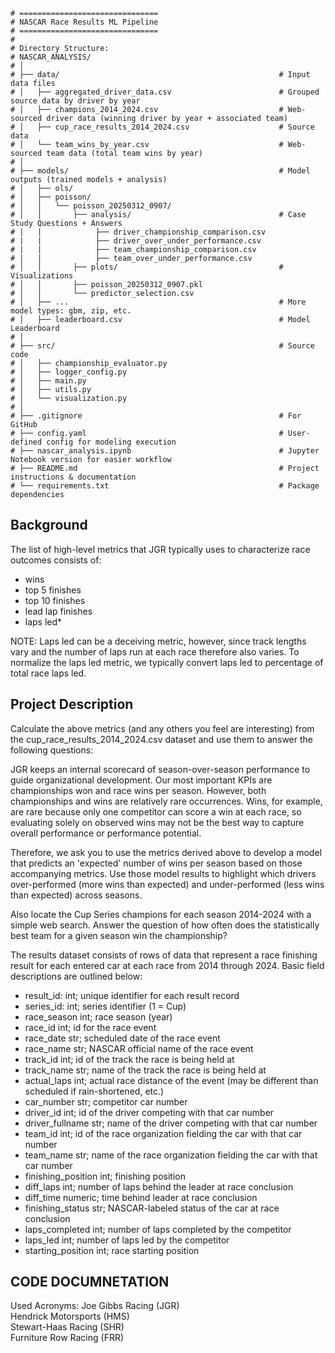 ```
# ===============================
# NASCAR Race Results ML Pipeline
# ===============================
#
# Directory Structure:
# NASCAR_ANALYSIS/
# │
# ├── data/                                                 # Input data files
# │   ├── aggregated_driver_data.csv                        # Grouped source data by driver by year
# │   ├── champions_2014_2024.csv                           # Web-sourced driver data (winning driver by year + associated team)
# │   ├── cup_race_results_2014_2024.csv                    # Source data
# │   └── team_wins_by_year.csv                             # Web-sourced team data (total team wins by year)
# │
# ├── models/                                               # Model outputs (trained models + analysis)
# │   ├── ols/
# │   ├── poisson/
# │   │   └── poisson_20250312_0907/
# │   │       ├── analysis/                                 # Case Study Questions + Answers
# |   |            ├── driver_championship_comparison.csv
# |   |            ├── driver_over_under_performance.csv
# |   |            ├── team_championship_comparison.csv
# |   |            ├── team_over_under_performance.csv
# │   │       ├── plots/                                    # Visualizations
# │   │       ├── poisson_20250312_0907.pkl
# │   │       └── predictor_selection.csv
# │   ├── ...                                               # More model types: gbm, zip, etc. 
# │   ├── leaderboard.csv                                   # Model Leaderboard
# │
# ├── src/                                                  # Source code
# │   ├── championship_evaluator.py
# │   ├── logger_config.py
# │   ├── main.py
# │   ├── utils.py
# │   └── visualization.py
# │
# ├── .gitignore                                            # For GitHub
# ├── config.yaml                                           # User-defined config for modeling execution
# ├── nascar_analysis.ipynb                                 # Jupyter Notebook version for easier workflow
# ├── README.md                                             # Project instructions & documentation
# └── requirements.txt                                      # Package dependencies
```
## Background

The list of high-level metrics that JGR typically uses to characterize race outcomes consists of: 
 - wins
 - top 5 finishes
 - top 10 finishes
 - lead lap finishes
 - laps led*
 
NOTE: Laps led can be a deceiving metric, however, since track lengths vary and the number of laps run at each race therefore also varies. To normalize the laps led metric, we typically convert laps led to percentage of total race laps led.

## Project Description

Calculate the above metrics (and any others you feel are interesting) from the cup_race_results_2014_2024.csv dataset and use them to answer the following questions:

JGR keeps an internal scorecard of season-over-season performance to guide organizational development.  Our most important KPIs are championships won and race wins per season.  However, both championships and wins are relatively rare occurrences.  Wins, for example, are rare because only one competitor can score a win at each race, so evaluating solely on observed wins may not be the best way to capture overall performance or performance potential.

Therefore, we ask you to use the metrics derived above to develop a model that predicts an 'expected' number of wins per season based on those accompanying metrics.  Use those model results to highlight which drivers over-performed (more wins than expected) and under-performed (less wins than expected) across seasons.

Also locate the Cup Series champions for each season 2014-2024 with a simple web search.  Answer the question of how often does the statistically best team for a given season win the championship?

The results dataset consists of rows of data that represent a race finishing result for each entered car at each race from 2014 through 2024.  Basic field descriptions are outlined below:

- result_id: int; unique identifier for each result record
- series_id: int; series identifier (1 = Cup)
- race_season int; race season (year)
- race_id int; id for the race event
- race_date str; scheduled date of the race event
- race_name str; NASCAR official name of the race event
- track_id int; id of the track the race is being held at
- track_name str; name of the track the race is being held at
- actual_laps int; actual race distance of the event (may be different than scheduled if rain-shortened, etc.)
- car_number str; competitor car number
- driver_id int; id of the driver competing with that car number
- driver_fullname str; name of the driver competing with that car number
- team_id int; id of the race organization fielding the car with that car number
- team_name str; name of the race organization fielding the car with that car number
- finishing_position int; finishing position
- diff_laps int; number of laps behind the leader at race conclusion
- diff_time numeric; time behind leader at race conclusion
- finishing_status str; NASCAR-labeled status of the car at race conclusion
- laps_completed int; number of laps completed by the competitor
- laps_led int; number of laps led by the competitor
- starting_position int; race starting position


## CODE DOCUMNETATION

Used Acronyms:
Joe Gibbs Racing (JGR)	
Hendrick Motorsports (HMS)	
Stewart-Haas Racing (SHR)	
Furniture Row Racing (FRR)
